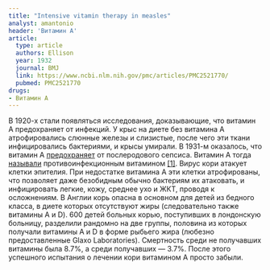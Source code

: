 ```yaml
---
title: "Intensive vitamin therapy in measles"
analyst: amantonio
header: 'Витамин А'
article:
  type: article
  authors: Ellison
  year: 1932
  journal: BMJ
  link: https://www.ncbi.nlm.nih.gov/pmc/articles/PMC2521770/
  pubmed: PMC2521770
drugs:
- Витамин A
---
```


В 1920-х стали появляться исследования, доказывающие, что витамин А предохраняет от инфекций. У крыс на диете без витамина А атрофировались слюнные железы и слизистые, после чего эти ткани инфицировались бактериями, и крысы умирали. В 1931-м оказалось, что витамин А [предохраняет](https://www.ncbi.nlm.nih.gov/pmc/articles/PMC2315000) от послеродового сепсиса. Витамин А тогда [называли](https://www.ncbi.nlm.nih.gov/pmc/articles/PMC2456524) противоинфекционным витамином [[1]](http://pubs.acs.org/doi/abs/10.1021/ed010p97?journalCode=jceda8).
Вирус кори атакует клетки эпителия. При недостатке витамина А эти клетки атрофированы, что позволяет даже безобидным обычно бактериям их атаковать, и инфицировать легкие, кожу, среднее ухо и ЖКТ, проводя к осложнениям.
В Англии корь опасна в основном для детей из бедного класса, в диете которых отсутствуют жиры (следовательно также витамины А и D).
600 детей больных корью, поступивших в лондонскую больницу, разделили рандомно на две группы, половина из которых получали витамины А и D в форме рыбьего жира (любезно предоставленные Glaxo Laboratories).
Смертность среди не получавших витамины была 8.7%, а среди получавших — 3.7%.
После этого успешного испытания о лечении кори витамином А просто забыли.
